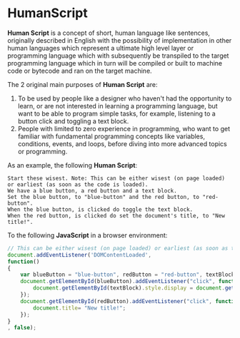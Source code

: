 # HumanScript
**Human Script** is a concept of short, human language like sentences, originally described in English with the possibility of implementation in other human languages which represent a ultimate high level layer or programming language which with subsequently be transpiled to the target programming language which in turn will be compiled or built to machine code or bytecode and ran on the target machine.


The 2 original main purposes of **Human Script** are:
1. To be used by people like a designer who haven't had the opportunity to learn, or are not interested in learning a programming language, but want to be able to program simple tasks, for example, listening to a button click and toggling a text block.
2. People with limited to zero experience in programming, who want to get familiar with fundamental programming concepts like variables, conditions, events, and loops, before diving into more advanced topics or programming.

As an example, the following **Human Script**:

```
Start these wisest. Note: This can be either wisest (on page loaded) or earliest (as soon as the code is loaded).
We have a blue button, a red button and a text block.
Set the blue button, to "blue-button" and the red button, to "red-button".
When the blue button, is clicked do toggle the text block.
When the red button, is clicked do set the document's title, to "New title!".
```

To the following **JavaScript** in a browser environment:

```JavaScript
// This can be either wisest (on page loaded) or earliest (as soon as the code is loaded).
document.addEventListener('DOMContentLoaded', 
function()
{
    var blueButton = "blue-button", redButton = "red-button", textBlock = "text-block";
    document.getElementById(blueButton).addEventListener("click", function(){
        document.getElementById(textBlock).style.display = document.getElementById(textBlock).style.display === "none" ? "" : "none";
    });
    document.getElementById(redButton).addEventListener("click", function(){
        document.title= "New title!";
    });
}
, false);
```

